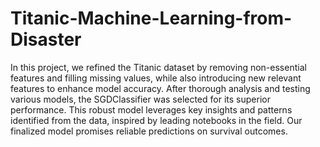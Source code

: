 # Titanic-Machine-Learning-from-Disaster
In this project, we refined the Titanic dataset by removing non-essential features and filling missing values, while also introducing new relevant features to enhance model accuracy. After thorough analysis and testing various models, the SGDClassifier was selected for its superior performance. This robust model leverages key insights and patterns identified from the data, inspired by leading notebooks in the field. Our finalized model promises reliable predictions on survival outcomes.
